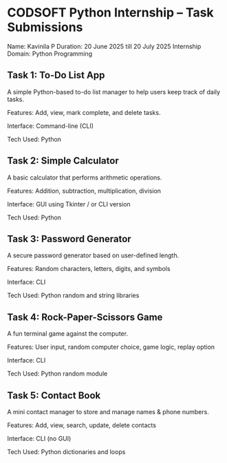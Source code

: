 # CODSOFT Python Internship – Task Submissions
Name: Kavinila P
Duration: 20 June 2025 till 20 July 2025
Internship Domain: Python Programming

## Task 1: To-Do List App
A simple Python-based to-do list manager to help users keep track of daily tasks.

Features: Add, view, mark complete, and delete tasks.

Interface: Command-line (CLI)

Tech Used: Python

## Task 2: Simple Calculator
A basic calculator that performs arithmetic operations.

Features: Addition, subtraction, multiplication, division

Interface: GUI using Tkinter / or CLI version

Tech Used: Python

## Task 3: Password Generator
A secure password generator based on user-defined length.

Features: Random characters, letters, digits, and symbols

Interface: CLI

Tech Used: Python random and string libraries


## Task 4: Rock-Paper-Scissors Game
A fun terminal game against the computer.

Features: User input, random computer choice, game logic, replay option

Interface: CLI

Tech Used: Python random module


## Task 5: Contact Book
A mini contact manager to store and manage names & phone numbers.

Features: Add, view, search, update, delete contacts

Interface: CLI (no GUI)

Tech Used: Python dictionaries and loops


